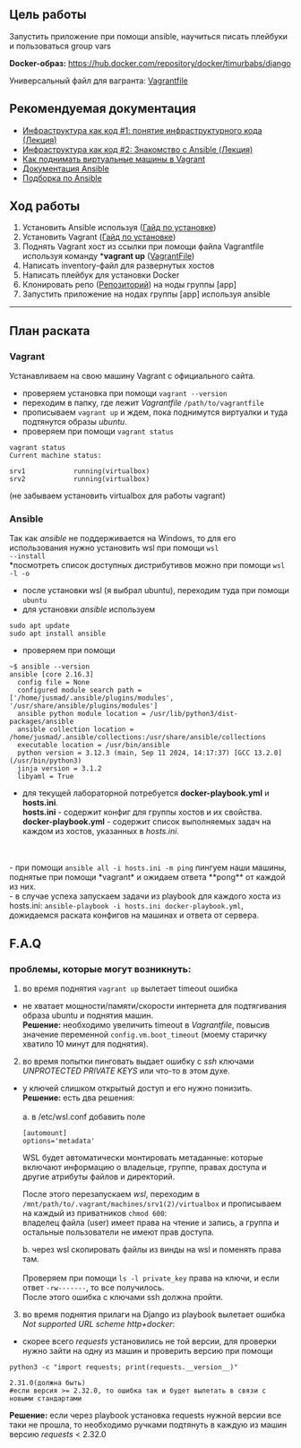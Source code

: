 ## **Цель работы**

Запустить приложение при помощи ansible, научиться писать плейбуки и пользоваться group vars

**Docker-образ:** https://hub.docker.com/repository/docker/timurbabs/django

Универсальный файл для вагранта: [Vagrantfile](https://drive.google.com/file/d/1Q5deuz9kcm9VeXDiX44iuHZZSp66VuAY/view?usp=share_link)

## **Рекомендуемая документация**

- [Инфраструктура как код #1: понятие инфраструктурного кода (Лекция)](https://www.youtube.com/watch?v=RS9fAJM0tf0&ab_channel=DeusOps)
- [Инфраструктура как код #2: Знакомство с Ansible (Лекция)](https://youtu.be/GFL6-DlSQH0)
- [Как поднимать виртуальные машины в Vagrant](https://www.youtube.com/watch?v=dgm5MtCcIMs&t=5150s)
- [Документация Ansible](https://docs.ansible.com/ansible/latest/user_guide/index.html#writing-tasks-plays-and-playbooks)
- [Подборка по Ansible](https://gitlab.com/deusops/lessons/documentation/ansible)

## **Ход работы**

1. Установить Ansible используя ([Гайд по установке](https://docs.ansible.com/ansible/latest/installation_guide/intro_installation.html))
2. Установить Vagrant ([Гайд по установке](https://developer.hashicorp.com/vagrant/downloads))
3. Поднять Vagrant хост из ссылки при помощи файла Vagrantfile используя команду ***vagrant up** ([VagrantFile](https://drive.google.com/drive/u/0/folders/1Ev8N8LijxNR2npEwhoUFlxBuznf--ujP))
4. Написать inventory-файл для развернутых хостов
5. Написать плейбук для установки Docker
6. Клонировать репо ([Репозиторий](https://github.com/mdn/django-locallibrary-tutorial)) на ноды группы [app]
7. Запустить приложение на нодах группы [app] используя ansible
---
## **План раската**

### **Vagrant**
Устанавливаем на свою машину Vagrant с официального сайта.
- проверяем установка при помощи <code>vagrant --version</code>
- переходим в папку, где лежит *Vagrantfile* <code>/path/to/vagrantfile</code>
- прописываем <code>vagrant up</code> и ждем, пока поднимутся виртуалки и туда подтянутся образы *ubuntu*.
- проверяем при помощи <code>vagrant status</code>
```
vagrant status
Current machine status:

srv1            running(virtualbox)
srv2            running(virtualbox)
```
(не забываем установить virtualbox для работы vagrant) 

### **Ansible**
Так как *ansible* не поддерживается на Windows, то для его использования нужно установить wsl при помощи <code>wsl --install</code><br>
*посмотреть список доступных дистрибутивов можно при помощи <code>wsl -l -o</code><br>
- после установки wsl (я выбрал ubuntu), переходим туда при помощи <code>ubuntu</code>
- для установки *ansible* используем
```
sudo apt update
sudo apt install ansible
```
- проверяем при помощи
```
~$ ansible --version
ansible [core 2.16.3]
  config file = None
  configured module search path = ['/home/jusmad/.ansible/plugins/modules', '/usr/share/ansible/plugins/modules']
  ansible python module location = /usr/lib/python3/dist-packages/ansible
  ansible collection location = /home/jusmad/.ansible/collections:/usr/share/ansible/collections
  executable location = /usr/bin/ansible
  python version = 3.12.3 (main, Sep 11 2024, 14:17:37) [GCC 13.2.0] (/usr/bin/python3)
  jinja version = 3.1.2
  libyaml = True
```
- для текущей лабораторной потребуется **docker-playbook.yml** и **hosts.ini**. <br>
**hosts.ini** - содержит конфиг для группы хостов и их свойства. <br>
**docker-playbook.yml** - содержит список выполняемых задач на каждом из хостов, указанных в *hosts.ini*.
<br>
<br>
- при помощи <code>ansible all -i hosts.ini -m ping</code> пингуем наши машины, поднятые при помощи *vagrant* и ожидаем ответа **pong** от каждой из них.<br>
- в случае успеха запускаем задачи из playbook для каждого хоста из hosts.ini: <code>ansible-playbook -i hosts.ini docker-playbook.yml</code>, дожидаемся раската конфигов на машинах и ответа от сервера.<br>

## F.A.Q
### проблемы, которые могут возникнуть:
1. во время поднятия <code>vagrant up</code> вылетает timeout ошибка
- не хватает мощности/памяти/скорости интернета для подтягивания образа ubuntu и поднятия машин. <br>
**Решение:** необходимо увеличить timeout в *Vagrantfile*, повысив значение переменной
<code>config.vm.boot_timeout</code> (моему старичку хватило 10 минут для поднятия).

2. во время попытки пинговать выдает ошибку с *ssh* ключами *UNPROTECTED PRIVATE KEYS* или что-то в этом духе.
- у ключей слишком открытый доступ и его нужно понизить. <br>
**Решение:** есть два решения:<br><br>
  a. в /etc/wsl.conf добавить поле
  ```
  [automount]
  options='metadata'
  ```
  WSL будет автоматически монтировать метаданные: которые включают информацию о владельце, группе, правах доступа и другие атрибуты файлов и директорий.

  После этого перезапускаем *wsl*, переходим в <code>/mnt/path/to/.vagrant/machines/srv1(2)/virtualbox</code> и прописываем на каждый из приватников <code>chmod 600</code>:<br>
   владелец файла (user) имеет права на чтение и запись, а группа и остальные пользователи не имеют прав доступа.<br>

   b. через wsl скопировать файлы из винды на wsl и поменять права там. <br><br>
    Проверяем при помощи <code>ls -l private_key</code> права на ключи, и если ответ <code>-rw-------</code>, то все получилось.<br>
После этого ошибка с ключами ssh должна пройти.

3. во время поднятия прилаги на Django из playbook вылетает ошибка *Not supported URL scheme http+docker*: 
- скорее всего *requests* установились не той версии, для проверки нужно зайти на одну из машин и проверить версию при помощи 
```
python3 -c "import requests; print(requests.__version__)"

2.31.0(должна быть)
#если версия >= 2.32.0, то ошибка так и будет вылетать в связи с новыми стандартами
``` 
**Решение:** если через playbook установка requests нужной версии все таки не прошла, то необходимо ручками подтянуть в каждую из машин версию *requests* < 2.32.0 

